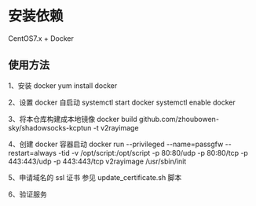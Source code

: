 # 安装依赖
CentOS7.x + Docker 

## 使用方法
1、安装 docker 
yum install docker

2、设置 docker 自启动
systemctl start docker
systemctl enable docker

3、将本仓库构建成本地镜像
docker build github.com/zhoubowen-sky/shadowsocks-kcptun -t v2rayimage

4、创建 docker 容器启动
docker run --privileged --name=passgfw  --restart=always -tid -v /opt/script:/opt/script  -p 80:80/udp -p 80:80/tcp  -p 443:443/udp -p 443:443/tcp v2rayimage /usr/sbin/init

5、申请域名的 ssl 证书
参见 update_certificate.sh 脚本

6、验证服务


